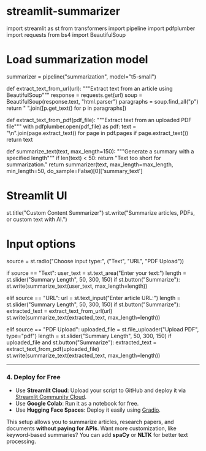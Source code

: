 # streamlit-summarizer
import streamlit as st
from transformers import pipeline
import pdfplumber
import requests
from bs4 import BeautifulSoup

# Load summarization model
summarizer = pipeline("summarization", model="t5-small")

def extract_text_from_url(url):
    """Extract text from an article using BeautifulSoup"""
    response = requests.get(url)
    soup = BeautifulSoup(response.text, "html.parser")
    paragraphs = soup.find_all("p")
    return " ".join([p.get_text() for p in paragraphs])

def extract_text_from_pdf(pdf_file):
    """Extract text from an uploaded PDF file"""
    with pdfplumber.open(pdf_file) as pdf:
        text = "\n".join(page.extract_text() for page in pdf.pages if page.extract_text())
    return text

def summarize_text(text, max_length=150):
    """Generate a summary with a specified length"""
    if len(text) < 50:
        return "Text too short for summarization."
    return summarizer(text, max_length=max_length, min_length=50, do_sample=False)[0]['summary_text']

# Streamlit UI
st.title("Custom Content Summarizer")
st.write("Summarize articles, PDFs, or custom text with AI.")

# Input options
source = st.radio("Choose input type:", ("Text", "URL", "PDF Upload"))

if source == "Text":
    user_text = st.text_area("Enter your text:")
    length = st.slider("Summary Length", 50, 300, 150)
    if st.button("Summarize"):
        st.write(summarize_text(user_text, max_length=length))

elif source == "URL":
    url = st.text_input("Enter article URL:")
    length = st.slider("Summary Length", 50, 300, 150)
    if st.button("Summarize"):
        extracted_text = extract_text_from_url(url)
        st.write(summarize_text(extracted_text, max_length=length))

elif source == "PDF Upload":
    uploaded_file = st.file_uploader("Upload PDF", type="pdf")
    length = st.slider("Summary Length", 50, 300, 150)
    if uploaded_file and st.button("Summarize"):
        extracted_text = extract_text_from_pdf(uploaded_file)
        st.write(summarize_text(extracted_text, max_length=length))

---

### **4. Deploy for Free**
- Use **Streamlit Cloud**: Upload your script to GitHub and deploy it via [Streamlit Community Cloud](https://streamlit.io/cloud).
- Use **Google Colab**: Run it as a notebook for free.
- Use **Hugging Face Spaces**: Deploy it easily using [Gradio](https://huggingface.co/spaces).

This setup allows you to summarize articles, research papers, and documents **without paying for APIs**. Want more customization, like keyword-based summaries? You can add **spaCy** or **NLTK** for better text processing.
